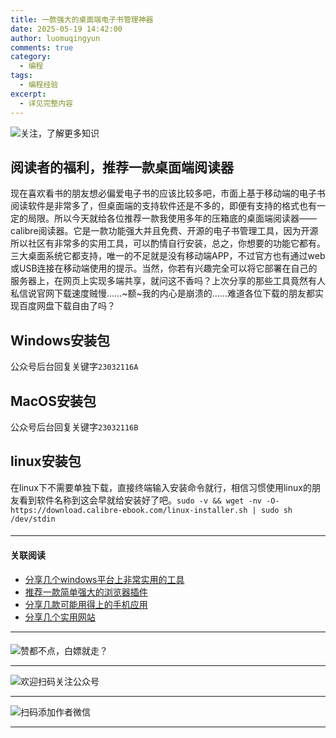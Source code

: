 ```yaml
---
title: 一款强大的桌面端电子书管理神器
date: 2025-05-19 14:42:00
author: luomuqingyun
comments: true
category:
  - 编程
tags:
  - 编程经验
excerpt:
  - 详见完整内容
---
```

![关注，了解更多知识](https://files.mdnice.com/user/38598/6816d023-b102-440f-8ad0-095db85b4f5d.png)
## 阅读者的福利，推荐一款桌面端阅读器
现在喜欢看书的朋友想必偏爱电子书的应该比较多吧，市面上基于移动端的电子书阅读软件是非常多了，但桌面端的支持软件还是不多的，即便有支持的格式也有一定的局限。所以今天就给各位推荐一款我使用多年的压箱底的桌面端阅读器——calibre阅读器。它是一款功能强大并且免费、开源的电子书管理工具，因为开源所以社区有非常多的实用工具，可以酌情自行安装，总之，你想要的功能它都有。三大桌面系统它都支持，唯一的不足就是没有移动端APP，不过官方也有通过web或USB连接在移动端使用的提示。当然，你若有兴趣完全可以将它部署在自己的服务器上，在网页上实现多端共享，就问这不香吗？上次分享的那些工具竟然有人私信说官网下载速度贼慢……~额~我的内心是崩溃的……难道各位下载的朋友都实现百度网盘下载自由了吗？

## Windows安装包
公众号后台回复关键字`23032116A`
## MacOS安装包
公众号后台回复关键字`23032116B`
## linux安装包
在linux下不需要单独下载，直接终端输入安装命令就行，相信习惯使用linux的朋友看到软件名称到这会早就给安装好了吧。`sudo -v && wget -nv -O- https://download.calibre-ebook.com/linux-installer.sh | sudo sh /dev/stdin`
####
----
#### 关联阅读
- [分享几个windows平台上非常实用的工具](https://mp.weixin.qq.com/s?__biz=MzI1OTQ4MTg4Ng==&mid=2247485420&idx=2&sn=728ca4abbadf7caf51c392e7d7045cbe&chksm=ea790f9ddd0e868b9fa162c80db1876199845f387bbe851c8d38a4e8412329ae635916c13cfb&token=810197258&lang=zh_CN#rd)
- [推荐一款简单强大的浏览器插件](https://mp.weixin.qq.com/s?__biz=MzI1OTQ4MTg4Ng==&mid=2247485454&idx=2&sn=a96a2d5a39f3a04156447de30eed861b&chksm=ea79007fdd0e896981f5883414235894af2157144cf2a187e8343d43d1baedae15d1879b39db&token=810197258&lang=zh_CN#rd)
- [分享几款可能用得上的手机应用](https://mp.weixin.qq.com/s?__biz=MzI1OTQ4MTg4Ng==&mid=2247485395&idx=2&sn=601cbe04250d6c0f22426efa8a764228&chksm=ea790fa2dd0e86b4580919a7a092fc254be859bed5afd5ae577df73e63cb4d53f9807a237209&token=810197258&lang=zh_CN#rd)
- [分享几个实用网站](https://mp.weixin.qq.com/s?__biz=MzI1OTQ4MTg4Ng==&mid=2247484180&idx=1&sn=e3216d4953611ee64661eab3d4f6b67d&chksm=ea790b65dd0e8273e68fb39c40a893cd32551a77314c26de7b566e7924f96c5bf882882de72e&token=810197258&lang=zh_CN#rd)
----
####
![赞都不点，白嫖就走？](https://files.mdnice.com/user/38598/5a34f484-ae97-4058-a891-28773b3b04e5.png)

----
![欢迎扫码关注公众号](https://files.mdnice.com/user/38598/659b642c-fcce-4f9c-becc-038eadd2c655.jpg)

----
![扫码添加作者微信](https://files.mdnice.com/user/38598/37e7b97e-a5c7-44d1-9e48-bbe22ab3141d.jpg)

----

